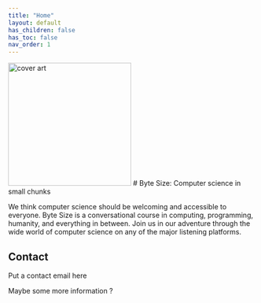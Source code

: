```yaml
---
title: "Home"
layout: default
has_children: false
has_toc: false
nav_order: 1
---
```

<img src="assets/cover_cleanedge_32020.png" alt="cover art" height="250"/>
# Byte Size: Computer science in small chunks

We think computer science should be welcoming and accessible to everyone. Byte Size is a conversational course in computing, programming, humanity, and everything in between. Join us in our adventure through the wide world of computer science on any of the major listening platforms.

## Contact

Put a contact email here

Maybe some more information ?
